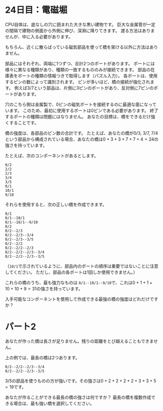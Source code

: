 # 24日目：電磁堀 #

CPU自体は、底なしの穴に囲まれた大きな黒い建物です。
巨大な金属管が一定の間隔で建物の側面から外側に伸び、深淵に降りてきます。
渡る方法はありませんが、中に入る必要があります。

もちろん、近くに散らばっている磁気部品を使って橋を架ける以外に方法はありません。

部品にはそれぞれ、両端に1つずつ、合計2つのポートがあります。
ポートには様々に異なる種類があり、種類の一致するもののみが接続できます。
部品の在庫表をポートの種類の情報つきで取得します（パズル入力）。
各ポートは、使用するピンの数によって識別されます。
ピンが多いほど、橋の接続が強化されます。
例えば3/7という部品は、片側に3ピンのポートがあり、反対側に7ピンのポートがあります。

穴のこちら側は金属製で、0ピンの磁気ポートを接続するのに最適な面になっています。
このため、最初に使用するポートは0ピンである必要があります。
終了するポートの種類は問題にはなりません。
あなたの目標は、橋をできるだけ強くすることです。

橋の強度は、各部品のピン数の合計です。
たとえば、あなたの橋が0/3, 3/7, 7/4という部品から構成されている場合、あなたの橋は$0+3 + 3+7 + 7+4 = 24$の強さを持っています。

たとえば、次のコンポーネントがあるとします。

```
0/2
2/2
2/3
3/4
3/5
0/1
10/1
9/10
```

それらを使用すると、次の正しい橋を作成できます。

```
0/1
0/1--10/1
0/1--10/1--9/10
0/2
0/2--2/3
0/2--2/3--3/4
0/2--2/3--3/5
0/2--2/2
0/2--2/2--2/3
0/2--2/2--2/3--3/4
0/2--2/2--2/3--3/5
```

（`10/1`で示されているように、部品内のポートの順序は重要ではないことに注意してください。
ただし、部品の各ポートは1回しか使用できません。）

これらの橋のうち、最も強力なものは `0/1--10/1--9/10`で、これは$0+1 + 1+10 + 10+9 = 31$の強さを持っています。

入手可能なコンポーネントを使用して作成できる最強の橋の強度はどれだけですか？

# パート2 #

あなたが作った橋は長さが足りません。残りの距離をとび越えることもできません。

上の例では、最長の橋は2つあります。

```
0/2--2/2--2/3--3/4
0/2--2/2--2/3--3/5
```

3/5の部品を使うものの方が強いです。その強さは$0+2 + 2+2 + 2+3 + 3+5 = 19$です。

あなたが作ることができる最長の橋の強さは何ですか？
最長の橋を複数作成できる場合は、最も強い橋を選択してください。
